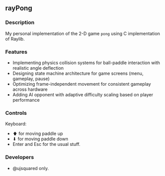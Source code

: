 ## rayPong

### Description

My personal implementation of the 2-D game `pong` using C implementation of Raylib.

### Features

 - Implementing physics collision systems for ball-paddle interaction with realistic angle deflection
 - Designing state machine architecture for game screens (menu, gameplay, pause)
 - Optimizing frame-independent movement for consistent gameplay across hardware
 - Adding AI opponent with adaptive difficulty scaling based on player performance

### Controls

Keyboard:
 - ⬆ for moving paddle up
 - ⬇ for moving paddle down
 - Enter and Esc for the usual stuff.

### Developers
 - @ujsquared only.
